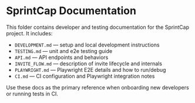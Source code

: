 # SprintCap Documentation

This folder contains developer and testing documentation for the SprintCap project. It includes: 

- `DEVELOPMENT.md` — setup and local development instructions
- `TESTING.md` — unit and e2e testing guide
- `API.md` — API endpoints and behaviors
- `INVITE_FLOW.md` — description of invite lifecycle and internals
- `PLAYWRIGHT.md` — Playwright E2E details and how to run/debug
- `CI.md` — CI configuration and Playwright integration notes

Use these docs as the primary reference when onboarding new developers or running tests in CI.
